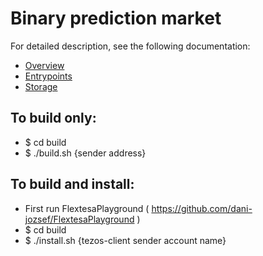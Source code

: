 # Binary prediction market

For detailed description, see the following documentation:

* [Overview](docs/overview.md)
* [Entrypoints](docs/entrypoints.md)
* [Storage](docs/storage.md)

## To build only:

* $ cd build
* $ ./build.sh {sender address}

## To build and install:

* First run FlextesaPlayground ( https://github.com/dani-jozsef/FlextesaPlayground )
* $ cd build
* $ ./install.sh {tezos-client sender account name}

